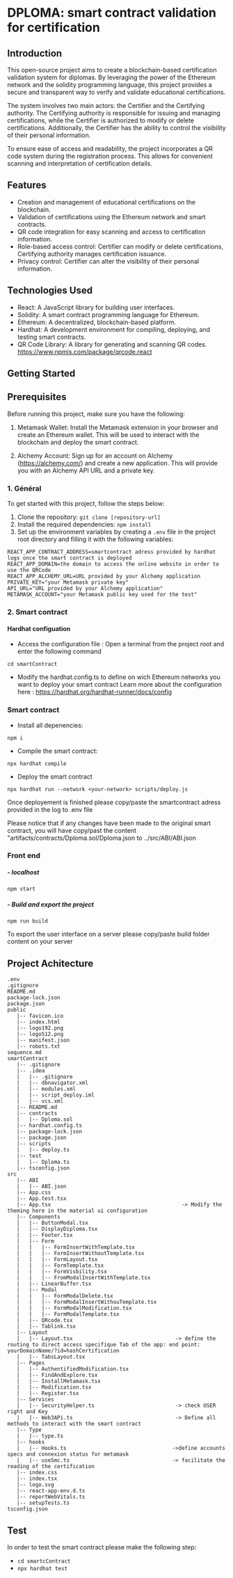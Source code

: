 # DPLOMA: smart contract validation for certification

## Introduction

This open-source project aims to create a blockchain-based certification validation system for diplomas. By leveraging the power of the Ethereum network and the solidity programming language, this project provides a secure and transparent way to verify and validate educational certifications.

The system involves two main actors: the Certifier and the Certifying authority. The Certifying authority is responsible for issuing and managing certifications, while the Certifier is authorized to modify or delete certifications. Additionally, the Certifier has the ability to control the visibility of their personal information.

To ensure ease of access and readability, the project incorporates a QR code system during the registration process. This allows for convenient scanning and interpretation of certification details.

## Features

- Creation and management of educational certifications on the blockchain.
- Validation of certifications using the Ethereum network and smart contracts.
- QR code integration for easy scanning and access to certification information.
- Role-based access control: Certifier can modify or delete certifications, Certifying authority manages certification issuance.
- Privacy control: Certifier can alter the visibility of their personal information.

## Technologies Used

- React: A JavaScript library for building user interfaces.
- Solidity: A smart contract programming language for Ethereum.
- Ethereum: A decentralized, blockchain-based platform.
- Hardhat: A development environment for compiling, deploying, and testing smart contracts.
- QR Code Library: A library for generating and scanning QR codes. https://www.npmjs.com/package/qrcode.react

## Getting Started

## Prerequisites

Before running this project, make sure you have the following:

1. Metamask Wallet: Install the Metamask extension in your browser and create an Ethereum wallet. This will be used to interact with the blockchain and deploy the smart contract.

2. Alchemy Account: Sign up for an account on Alchemy (https://alchemy.com/) and create a new application. This will provide you with an Alchemy API URL and a private key.


### 1. Général
To get started with this project, follow the steps below:

1. Clone the repository: `git clone [repository-url]`
2. Install the required dependencies: `npm install`
3. Set up the environment variables by creating a `.env` file in the project root directory and filling it with the following variables:

```
REACT_APP_CONTRACT_ADDRESS=smartcontract adress provided by hardhat logs once the smart contract is deployed
REACT_APP_DOMAIN=the domain to access the online website in order to use the QRCode
REACT_APP_ALCHEMY_URL=URL provided by your Alchemy application
PRIVATE_KEY="your Metamask private key"
API_URL="URL provided by your Alchemy application"
METAMASK_ACCOUNT="your Metamask public key used for the test"

```

### 2. Smart contract

#### Hardhat configuation

- Access the configuration file : 
Open a terminal from the project root and enter the following command

```
cd smartContract
```

- Modify the hardhat.config.ts to define on wich Ethereum networks you want to deploy your smart contract 
Learn more about the configuration here : https://hardhat.org/hardhat-runner/docs/config

### Smart contract


- Install all depenencies:
 
 ````
 npm i
 ````

- Compile the smart contract: 

````
npx hardhat compile
````

- Deploy the smart contract

````
npx hardhat run --network <your-network> scripts/deploy.js
````

Once deployement is finished please copy/paste the smartcontract adress provided in the log to .env file 

Please notice that if any changes have been made to the original smart contract, you will have copy/past the content "artifacts/contracts/Dploma.sol/Dploma.json to ../src/ABI/ABI.json

### Front end
##### - localhost

```
npm start
```

##### - Build and export the project


```
npm run build
```

To export the user interface on a server please copy/paste build folder content on your server

## Project Achitecture

````
.env
.gitignore
README.md
package-lock.json
package.json
public
   |-- favicon.ico
   |-- index.html
   |-- logo192.png
   |-- logo512.png
   |-- manifest.json
   |-- robots.txt
sequence.md
smartContract
   |-- .gitignore
   |-- .idea
   |   |-- .gitignore
   |   |-- dbnavigator.xml
   |   |-- modules.xml
   |   |-- script_deploy.iml
   |   |-- vcs.xml
   |-- README.md
   |-- contracts
   |   |-- Dploma.sol
   |-- hardhat.config.ts
   |-- package-lock.json
   |-- package.json
   |-- scripts
   |   |-- deploy.ts
   |-- test
   |   |-- Dploma.ts
   |-- tsconfig.json
src
   |-- ABI
   |   |-- ABI.json
   |-- App.css
   |-- App.test.tsx
   |-- App.tsx                                          -> Modify the theming here in the material ui configuration
   |-- Components
   |   |-- ButtonModal.tsx
   |   |-- DisplayDiploma.tsx
   |   |-- Footer.tsx
   |   |-- Form
   |   |   |-- FormInsertWithTemplate.tsx
   |   |   |-- FormInsertWithoutTemplate.tsx
   |   |   |-- FormLayout.tsx
   |   |   |-- FormTemplate.tsx
   |   |   |-- FormVisbility.tsx
   |   |   |-- FromModalInsertWithTemplate.tsx
   |   |-- LinearBuffer.tsx
   |   |-- Modal
   |   |   |-- FormModalDelete.tsx
   |   |   |-- FormModalInsertWithouTemplate.tsx
   |   |   |-- FormModalModification.tsx
   |   |   |-- FormModalTemplate.tsx
   |   |-- QRcode.tsx
   |   |-- Tablink.tsx
   |-- Layout
   |   |-- Layout.tsx                                 -> define the routing to direct access specifique Tab of the app: end point: yourDomainName/?id=hashCertification
   |   |-- TabsLayout.tsx
   |-- Pages
   |   |-- AuthentifiedModification.tsx
   |   |-- FindAndExplore.tsx
   |   |-- InstallMetamask.tsx
   |   |-- Modification.tsx
   |   |-- Register.tsx
   |-- Services
   |   |-- SecurityHelper.ts                          -> check USER right and Key
   |   |-- Web3APi.ts                                 -> Define all methods to interact with the smart contract
   |-- Type
   |   |-- type.ts
   |-- hooks
   |   |-- Hooks.ts                                  ->define accounts specs and connexion status for metamask
   |   |-- useSmc.ts                                 -> facilitate the reading of the certification
   |-- index.css
   |-- index.tsx
   |-- logo.svg
   |-- react-app-env.d.ts
   |-- reportWebVitals.ts
   |-- setupTests.ts
tsconfig.json

````

## Test

In order to test the smart contract please make the following step:

- ``` cd smartcContract ```
- ``` npx hardhat test ```

